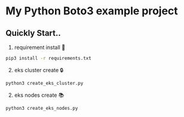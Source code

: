 # My Python Boto3 example project

## Quickly Start..
1. requirement install 🚀 
```bash
pip3 install -r requirements.txt
```

2. eks cluster create 🔒
```bash
python3 create_eks_cluster.py
```

2. eks nodes create 📚
```bash
python3 create_eks_nodes.py
```